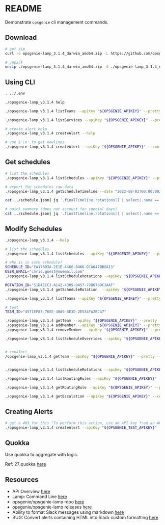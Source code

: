 # README

Demonstrate `opsgenie` cli management commands.  

## Download

```sh
# get zip
curl -o opsgenie-lamp_3.1.4_darwin_amd64.zip -L https://github.com/opsgenie/opsgenie-lamp/releases/download/v3.1.4/opsgenie-lamp_3.1.4_darwin_amd64.zip

# unpack
unzip ./opsgenie-lamp_3.1.4_darwin_amd64.zip -d ./opsgenie-lamp_3.1.4_darwin_amd64
```

## Using CLI

```sh
. ../.env  

./opsgenie-lamp_v3.1.4 help   

./opsgenie-lamp_v3.1.4 listTeams --apiKey "${OPSGENIE_APIKEY}" --pretty --config "../lamp.conf" 

./opsgenie-lamp_v3.1.4 listServices --apiKey "${OPSGENIE_APIKEY}" --pretty --config "../lamp.conf" 

# create alert help
./opsgenie-lamp_v3.1.4 createAlert --help  

# use $'\n' to get newlines 
./opsgenie-lamp_v3.1.4 createAlert --apiKey "${OPSGENIE_APIKEY}" --config "../lamp.conf" --message "A test alert" --description $'* Organise communication\n* Follow runbooks if applicable\n* Do not panic\n\n'
```

## Get schedules

```sh
# list the schedules
./opsgenie-lamp_v3.1.4 listSchedules --apiKey "${OPSGENIE_APIKEY}" --pretty --config "../lamp.conf"

# export the schedules raw data
./opsgenie-lamp_v3.1.4 getScheduleTimeline --date "2022-08-03T00:00:00Z" --interval 31 --intervalUnit days --id  "00000000-0000-0000-0000-000000000000" --apiKey "${OPSGENIE_APIKEY}" --pretty --config "../lamp.conf" &> ../schedule.json

cat ../schedule.json| jq '.finalTimeline.rotations[] | select(.name == "north" or .name == "south") | .periods[]' | jq -s '. | sort_by(.startDate)'

# quick summary (does not account for special days)
cat ../schedule.json| jq '.finalTimeline.rotations[] | select(.name == "north" or .name == "south") | .periods[]' | jq -s '. | sort_by(.startDate) | group_by(.recipient.name) | map({"name":.[0].recipient.name, "count":length})'
```

## Modify Schedules

```sh
./opsgenie-lamp_v3.1.4 --help     

# list the schedules
./opsgenie-lamp_v3.1.4 listSchedules --apiKey "${OPSGENIE_APIKEY}" --pretty --config "../lamp.conf"

# who is in each schedule? 
SCHEDULE_ID="EA17893A-2E1E-4466-8466-DCA647BB8A13"
USER_EMAIL="chris.guest@noemail.com"
./opsgenie-lamp_v3.1.4 listScheduleRotations --apiKey "${OPSGENIE_APIKEY}" --pretty --config "../lamp.conf" -id "${SCHEDULE_ID}"

ROTATION_ID="51D4ECC3-A142-4389-8457-79B6769C3AAF"
./opsgenie-lamp_v3.1.4 getScheduleRotation  --apiKey "${OPSGENIE_APIKEY}" --pretty --config "../lamp.conf" --id "${SCHEDULE_ID}" --rotation-id "${ROTATION_ID}"

./opsgenie-lamp_v3.1.4 listTeams --apiKey "${OPSGENIE_APIKEY}" --pretty --config "../lamp.conf"  

# test 
TEAM_ID="4571EF83-76EE-40A9-8E3D-2E534FA2BC47"

./opsgenie-lamp_v3.1.4 getTeam --apiKey "${OPSGENIE_APIKEY}" --pretty --config "../lamp.conf" --id "${TEAM_ID}"
./opsgenie-lamp_v3.1.4 addMember --apiKey "${OPSGENIE_APIKEY}" --pretty --config "../lamp.conf" --teamId "${TEAM_ID}" --userName "${USER_EMAIL}"
./opsgenie-lamp_v3.1.4 removeMember --apiKey "${OPSGENIE_APIKEY}" --pretty --config "../lamp.conf" --teamId "${TEAM_ID}" --userName "${USER_EMAIL}"

./opsgenie-lamp_v3.1.4 listScheduleOverrides --apiKey "${OPSGENIE_APIKEY}" --pretty --config "../lamp.conf" -id "${SCHEDULE_ID}"


# redalert
/opsgenie-lamp_v3.1.4 getTeam --apiKey "${OPSGENIE_APIKEY}" --pretty --config "../lamp.conf" --id "${TEAM_ID}"
 

./opsgenie-lamp_v3.1.4 listScheduleRotations --apiKey "${OPSGENIE_APIKEY}" --pretty --config "../lamp.conf" -id "${SCHEDULE_ID}"

./opsgenie-lamp_v3.1.4 listRoutingRules --apiKey "${OPSGENIE_APIKEY}" --pretty --config "../lamp.conf" -id "${TEAM_ID}"

./opsgenie-lamp_v3.1.4 getRoutingRule --apiKey "${OPSGENIE_APIKEY}" --pretty --config "../lamp.conf" --teamId "${TEAM_ID}" --ruleId "B4A21CA9-57EF-427C-AB50-8B94EF314CF4"

./opsgenie-lamp_v3.1.4 getEscalation --apiKey "${OPSGENIE_APIKEY}" --config "../lamp.conf" --identifier "AD520173-D438-4DE0-8971-66734B653E99"  
```

## Creating Alerts

```sh
# get a 403 for this "To perform this action, use an API key from an API integration". 
./opsgenie-lamp_v3.1.4 createAlert --apiKey "${OPSGENIE_TEST_APIKEY}" --config "../lamp.conf" --message "Test Alert" --priority P1 --schedules "${SCHEDULE_ID}"
```

## Quokka

Use quokka to aggregate with logic.  

Ref: 27_quokka [here](https://github.com/chrisguest75/typescript_examples/tree/master/27_quokka)  

## Resources

* API Overview [here](https://docs.opsgenie.com/docs/api-overview)
* Lamp: Command Line [here](https://docs.opsgenie.com/docs/lamp-command-line-interface-for-opsgenie)
* opsgenie/opsgenie-lamp repo [here](https://github.com/opsgenie/opsgenie-lamp)
* opsgenie/opsgenie-lamp releases [here](https://github.com/opsgenie/opsgenie-lamp/releases/tag/v3.1.4)  
* Ability to format Slack messages using markdown [here](https://community.atlassian.com/t5/Opsgenie-Discussions/Ability-to-format-Slack-messages-using-markdown/td-p/1662611)
* BUG: Convert alerts containing HTML into Slack custom formatting [here](https://jira.atlassian.com/browse/OPSGENIE-227)  
